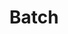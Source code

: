 ---
title: Batch
description: The Batch setting is used to execute one Profile (which may contain any number of settings) from within another Profile.
layout: csp-detail.html
mxversions:
  - text: MX 4.2
    value: 4.2
  - text: MX 4.3
    value: 4.3
  - text: MX 4.4
    value: 4.4
  - text: MX 5.0
    value: 5.0
    
csp: batchmgr
---